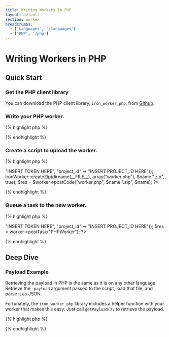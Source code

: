 ```yaml
---
title: Writing Workers in PHP
layout: default
section: worker
breadcrumbs:
  - ['Languages', '/languages']
  - ['PHP', '/php']
---
```


# Writing Workers in PHP

## Quick Start

### Get the PHP client library

You can download the PHP client library, `iron_worker_php`, from [Github](https://github.com/iron-io/iron_worker_php).

### Write your PHP worker.

{% highlight php %}
<?php
echo "Hello from PHP";
?>
{% endhighlight %}

### Create a script to upload the worker.
{% highlight php %}
<?php
require("IronWorker.class.php");

$name = "PHPWorker";
$worker = new IronWorker(array("token" => "INSERT TOKEN HERE", "project_id" => "INSERT PROJECT_ID HERE"));
IronWorker::createZip(dirname(__FILE__), array("worker.php"), $name.".zip", true);
$res = $worker->postCode("worker.php", $name.".zip", $name);
?>
{% endhighlight %}

### Queue a task to the new worker.
{% highlight php %}
<?
require("IronWorker.class.php");

$worker = new IronWorker(array("token" => "INSERT TOKEN HERE", "project_id" => "INSERT PROJECT_ID HERE"));
$res = worker->postTask("PHPWorker");
?>
{% endhighlight %}

## Deep Dive

### Payload Example

Retrieving the payload in PHP is the same as it is on any other language. 
Retrieve the `-payload` argument passed to the script, load that file, and 
parse it as JSON.

Fortunately, the `iron_worker_php` library includes a helper function with 
your worker that makes this easy. Just call `getPayload();` to retrieve the 
payload.

{% highlight php %}
<?php
$payload = getPayload();
print_r($payload);
?>
{% endhighlight %}

